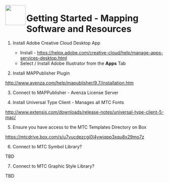 <a href="url"><img src="http://gis.mtc.ca.gov/mtcimages/mtcgisLogo.png" align="left" height="64" width="64" ></a>

# Getting Started - Mapping Software and Resources

1. Install Adobe Creative Cloud Desktop App

    * Install - https://helpx.adobe.com/creative-cloud/help/manage-apps-services-desktop.html 
    * Select / Install Adobe Illustrator from the **Apps** Tab

2. Install MAPPublisher Plugin

http://www.avenza.com/help/mapublisher/9.7/installation.htm

3. Connect to MAPPublisher - Avenza License Server 

4. Install Universal Type Client - Manages all MTC Fonts

http://www.extensis.com/downloads/release-notes/universal-type-client-5-mac/ 

5. Ensure you have access to the MTC Templates Directory on Box

https://mtcdrive.box.com/s/u7vucdezcgi0l4ywjqpp3xqu8x29mo7z

6. Connect to MTC Symbol Library? 

TBD

7. Connect to MTC Graphic Style Library?

TBD